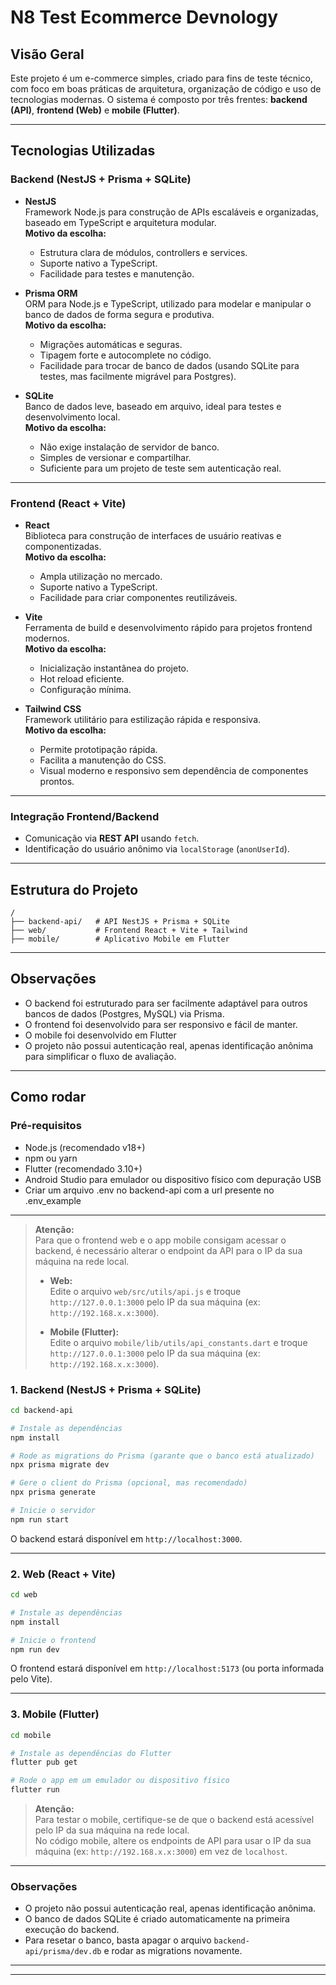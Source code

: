 # N8 Test Ecommerce Devnology

## Visão Geral

Este projeto é um e-commerce simples, criado para fins de teste técnico, com foco em boas práticas de arquitetura, organização de código e uso de tecnologias modernas. O sistema é composto por três frentes: **backend (API)**, **frontend (Web)** e **mobile (Flutter)**.

---

## Tecnologias Utilizadas

### Backend (NestJS + Prisma + SQLite)

- **NestJS**  
  Framework Node.js para construção de APIs escaláveis e organizadas, baseado em TypeScript e arquitetura modular.  
  **Motivo da escolha:**  
  - Estrutura clara de módulos, controllers e services.
  - Suporte nativo a TypeScript.
  - Facilidade para testes e manutenção.

- **Prisma ORM**  
  ORM para Node.js e TypeScript, utilizado para modelar e manipular o banco de dados de forma segura e produtiva.  
  **Motivo da escolha:**  
  - Migrações automáticas e seguras.
  - Tipagem forte e autocomplete no código.
  - Facilidade para trocar de banco de dados (usando SQLite para testes, mas facilmente migrável para Postgres).

- **SQLite**  
  Banco de dados leve, baseado em arquivo, ideal para testes e desenvolvimento local.  
  **Motivo da escolha:**  
  - Não exige instalação de servidor de banco.
  - Simples de versionar e compartilhar.
  - Suficiente para um projeto de teste sem autenticação real.

---

### Frontend (React + Vite)

- **React**  
  Biblioteca para construção de interfaces de usuário reativas e componentizadas.  
  **Motivo da escolha:**  
  - Ampla utilização no mercado.
  - Suporte nativo a TypeScript.
  - Facilidade para criar componentes reutilizáveis.

- **Vite**  
  Ferramenta de build e desenvolvimento rápido para projetos frontend modernos.  
  **Motivo da escolha:**  
  - Inicialização instantânea do projeto.
  - Hot reload eficiente.
  - Configuração mínima.

- **Tailwind CSS**  
  Framework utilitário para estilização rápida e responsiva.  
  **Motivo da escolha:**  
  - Permite prototipação rápida.
  - Facilita a manutenção do CSS.
  - Visual moderno e responsivo sem dependência de componentes prontos.

---

### Integração Frontend/Backend

- Comunicação via **REST API** usando `fetch`.
- Identificação do usuário anônimo via `localStorage` (`anonUserId`).

---

## Estrutura do Projeto

```
/
├── backend-api/   # API NestJS + Prisma + SQLite
├── web/           # Frontend React + Vite + Tailwind
├── mobile/        # Aplicativo Mobile em Flutter
```

---

## Observações

- O backend foi estruturado para ser facilmente adaptável para outros bancos de dados (Postgres, MySQL) via Prisma.
- O frontend foi desenvolvido para ser responsivo e fácil de manter.
- O mobile foi desenvolvido em Flutter
- O projeto não possui autenticação real, apenas identificação anônima para simplificar o fluxo de avaliação.

---

## Como rodar

### Pré-requisitos

- Node.js (recomendado v18+)
- npm ou yarn
- Flutter (recomendado 3.10+)
- Android Studio para emulador ou dispositivo físico com depuração USB
- Criar um arquivo .env no backend-api com a url presente no .env_example
---

> **Atenção:**  
> Para que o frontend web e o app mobile consigam acessar o backend, é necessário alterar o endpoint da API para o IP da sua máquina na rede local.
>
> - **Web:**  
>   Edite o arquivo `web/src/utils/api.js` e troque `http://127.0.0.1:3000` pelo IP da sua máquina (ex: `http://192.168.x.x:3000`).
>
> - **Mobile (Flutter):**  
>   Edite o arquivo `mobile/lib/utils/api_constants.dart` e troque `http://127.0.0.1:3000` pelo IP da sua máquina (ex: `http://192.168.x.x:3000`).
>

### 1. Backend (NestJS + Prisma + SQLite)

```bash
cd backend-api

# Instale as dependências
npm install

# Rode as migrations do Prisma (garante que o banco está atualizado)
npx prisma migrate dev

# Gere o client do Prisma (opcional, mas recomendado)
npx prisma generate

# Inicie o servidor
npm run start
```

O backend estará disponível em `http://localhost:3000`.

---

### 2. Web (React + Vite)

```bash
cd web

# Instale as dependências
npm install

# Inicie o frontend
npm run dev
```

O frontend estará disponível em `http://localhost:5173` (ou porta informada pelo Vite).

---

### 3. Mobile (Flutter)

```bash
cd mobile

# Instale as dependências do Flutter
flutter pub get

# Rode o app em um emulador ou dispositivo físico
flutter run
```

> **Atenção:**  
> Para testar o mobile, certifique-se de que o backend está acessível pelo IP da sua máquina na rede local.  
> No código mobile, altere os endpoints de API para usar o IP da sua máquina (ex: `http://192.168.x.x:3000`) em vez de `localhost`.

---

### Observações

- O projeto não possui autenticação real, apenas identificação anônima.
- O banco de dados SQLite é criado automaticamente na primeira execução do backend.
- Para resetar o banco, basta apagar o arquivo `backend-api/prisma/dev.db` e rodar as migrations novamente.

---

---